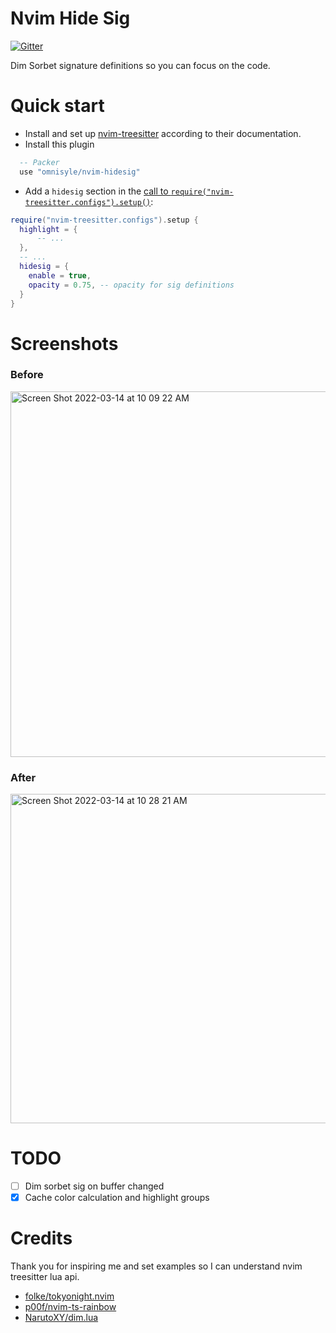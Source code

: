 # Nvim Hide Sig

[![Gitter](https://badges.gitter.im/nvim-treesitter/community.svg)](https://gitter.im/nvim-treesitter/community?utm_source=badge&utm_medium=badge&utm_campaign=pr-badge)

Dim Sorbet signature definitions so you can focus on the code.

# Quick start

- Install and set up [nvim-treesitter](https://github.com/nvim-treesitter/nvim-treesitter#quickstart) according to their documentation.
- Install this plugin

```lua
  -- Packer
  use "omnisyle/nvim-hidesig"

```
- Add a `hidesig` section in the [call to `require("nvim-treesitter.configs").setup()`](https://github.com/nvim-treesitter/nvim-treesitter#modules):

```lua
require("nvim-treesitter.configs").setup {
  highlight = {
      -- ...
  },
  -- ...
  hidesig = {
    enable = true,
    opacity = 0.75, -- opacity for sig definitions
  }
}
```
# Screenshots

### Before

<img width="585" alt="Screen Shot 2022-03-14 at 10 09 22 AM" src="https://user-images.githubusercontent.com/10522258/158189581-39635c0c-f552-4de0-b230-d8609fae4dfd.png">

### After

<img width="527" alt="Screen Shot 2022-03-14 at 10 28 21 AM" src="https://user-images.githubusercontent.com/10522258/158193121-775435c6-139b-4f90-b5b1-c2519a569017.png">

# TODO
- [ ] Dim sorbet sig on buffer changed
- [x] Cache color calculation and highlight groups

# Credits

Thank you for inspiring me and set examples so I can understand nvim treesitter lua api.

- [folke/tokyonight.nvim](https://github.com/folke/tokyonight.nvim)
- [p00f/nvim-ts-rainbow](https://github.dev/p00f/nvim-ts-rainbow)
- [NarutoXY/dim.lua](https://github.com/NarutoXY/dim.lua)
